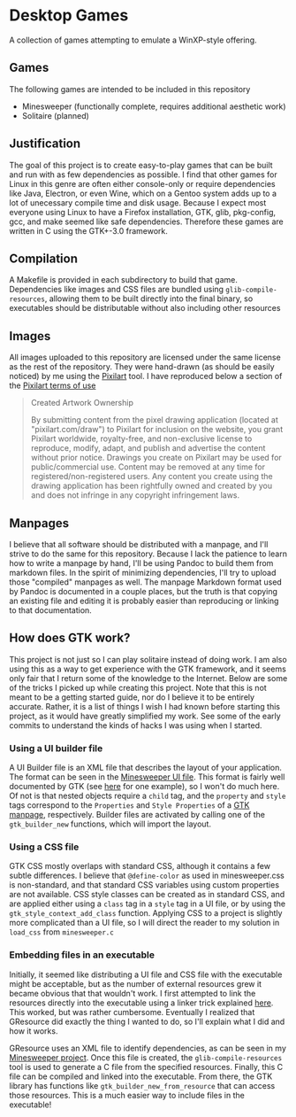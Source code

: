 # Desktop Games

A collection of games attempting to emulate a WinXP-style offering.

## Games
The following games are intended to be included in this repository
 - Minesweeper (functionally complete, requires additional aesthetic work)
 - Solitaire (planned)

## Justification
The goal of this project is to create easy-to-play games that can be built and
run with as few dependencies as possible. I find that other games for Linux in
this genre are often either console-only or require dependencies like Java,
Electron, or even Wine, which on a Gentoo system adds up to a lot of unecessary
compile time and disk usage. Because I expect most everyone using Linux to have
a Firefox installation, GTK, glib, pkg-config, gcc, and make seemed like safe
dependencies. Therefore these games are written in C using the GTK+-3.0
framework.

## Compilation
A Makefile is provided in each subdirectory to build that game. Dependencies
like images and CSS files are bundled using `glib-compile-resources`, allowing
them to be built directly into the final binary, so executables should be
distributable without also including other resources

## Images
All images uploaded to this repository are licensed under the same license as
the rest of the repository. They were hand-drawn (as should be easily noticed)
by me using the [Pixilart](https://www.pixilart.com/) tool. I have reproduced
below a section of the [Pixilart terms of use](https://www.pixilart.com/terms)

>Created Artwork Ownership
>
>By submitting content from the pixel drawing application (located at
>"pixilart.com/draw") to Pixilart for inclusion on the website, you grant
>Pixilart worldwide, royalty-free, and non-exclusive license to
>reproduce, modify, adapt, and publish and advertise the content without
>prior notice. Drawings you create on Pixilart may be used for
>public/commercial use. Content may be removed at any time for
>registered/non-registered users. Any content you create using the
>drawing application has been rightfully owned and created by you and
>does not infringe in any copyright infringement laws.

## Manpages
I believe that all software should be distributed with a manpage, and I'll
strive to do the same for this repository. Because I lack the patience to learn
how to write a manpage by hand, I'll be using Pandoc to build them from
markdown files. In the spirit of minimizing dependencies, I'll try to upload
those "compiled" manpages as well. The manpage Markdown format used by Pandoc
is documented in a couple places, but the truth is that copying an existing
file and editing it is probably easier than reproducing or linking to that
documentation.

## How does GTK work?
This project is not just so I can play solitaire instead of doing work. I am
also using this as a way to get experience with the GTK framework, and it seems
only fair that I return some of the knowledge to the Internet. Below are some
of the tricks I picked up while creating this project. Note that this is not
meant to be a getting started guide, nor do I believe it to be entirely
accurate. Rather, it is a list of things I wish I had known before starting
this project, as it would have greatly simplified my work. See some of the
early commits to understand the kinds of hacks I was using when I started.

### Using a UI builder file
A UI Builder file is an XML file that describes the layout of your application.
The format can be seen in the [Minesweeper UI
file](Minesweeper/minesweeper.ui). This format is fairly well documented by GTK
(see [here](https://developer.gnome.org/gtk3/stable/ch01s03.html) for one
example), so I won't do much here. Of not is that nested objects require a
`child` tag, and the `property` and `style` tags correspond to the `Properties`
and `Style Properties` of a [GTK
manpage](https://developer.gnome.org/gtk3/stable/GtkWidget.html), respectively.
Builder files are activated by calling one of the `gtk_builder_new` functions,
which will import the layout.

### Using a CSS file
GTK CSS mostly overlaps with standard CSS, although it contains a few subtle
differences. I believe that `@define-color` as used in minesweeper.css is
non-standard, and that standard CSS variables using custom properties are not
available. CSS style classes can be created as in standard CSS, and are applied
either using a `class` tag in a `style` tag in a UI file, or by using the
`gtk_style_context_add_class` function. Applying CSS to a project is slightly
more complicated than a UI file, so I will direct the reader to my solution in
`load_css` from `minesweeper.c`

### Embedding files in an executable
Initially, it seemed like distributing a UI file and CSS file with the
executable might be acceptable, but as the number of external resources grew it
became obvious that that wouldn't work. I first attempted to link the resources
directly into the executable using a linker trick explained
[here](http://www.burtonini.com/blog/2007/07/13/embedding-binary-blobs-with-gcc/).
This worked, but was rather cumbersome. Eventually I realized that GResource
did exactly the thing I wanted to do, so I'll explain what I did and how it works.

GResource uses an XML file to identify dependencies, as can be seen in my
[Minesweeper project](Minesweeper/minesweeper.gresource.xml). Once this file is
created, the `glib-compile-resources` tool is used to generate a C file from
the specified resources. Finally, this C file can be compiled and linked into
the executable. From there, the GTK library has functions like
`gtk_builder_new_from_resource` that can access those resources. This is a much
easier way to include files in the executable!

